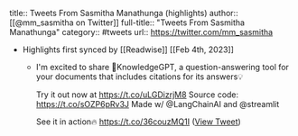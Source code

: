 title:: Tweets From Sasmitha Manathunga (highlights)
author:: [[@mm_sasmitha on Twitter]]
full-title:: "Tweets From Sasmitha Manathunga"
category:: #tweets
url:: https://twitter.com/mm_sasmitha

- Highlights first synced by [[Readwise]] [[Feb 4th, 2023]]
	- I'm excited to share 📖KnowledgeGPT, a question-answering tool for your documents that includes citations for its answers💡
	  
	  Try it out now at https://t.co/uLGDizrjM8 
	  Source code: https://t.co/sOZP6pRv3J
	  Made w/ @LangChainAI  and @streamlit 
	  
	  See it in action🔥 https://t.co/36couzMQ1I ([View Tweet](https://twitter.com/mm_sasmitha/status/1620999984085884930))
